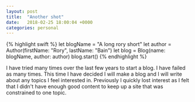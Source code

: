 ```yaml
---
layout: post
title:  "Another shot"
date:   2018-02-25 18:00:04 +0000
categories: personal
---
```


{% highlight swift %}
let blogName = "A long rory short"
let author = Author(firstName: "Rory", lastName: "Bain")
let blog = Blog(name: blogName, author: author)
blog.start()
{% endhighlight %}

I have tried many times over the last few years to start a blog. I have failed as many times. 
This time I have decided I will make a blog and I will write about any topics I feel interested in. Previously I quickly lost interest as I felt that I didn't have enough good content to keep up a site that was constrained to one topic.
